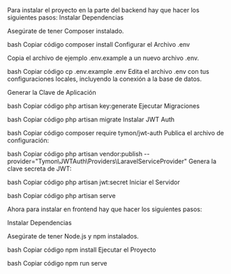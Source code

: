 Para instalar el proyecto en la parte del backend hay que hacer los siguientes pasos:
Instalar Dependencias

Asegúrate de tener Composer instalado.

bash
Copiar código
composer install
Configurar el Archivo .env

Copia el archivo de ejemplo .env.example a un nuevo archivo .env.

bash
Copiar código
cp .env.example .env
Edita el archivo .env con tus configuraciones locales, incluyendo la conexión a la base de datos.

Generar la Clave de Aplicación

bash
Copiar código
php artisan key:generate
Ejecutar Migraciones

bash
Copiar código
php artisan migrate
Instalar JWT Auth

bash
Copiar código
composer require tymon/jwt-auth
Publica el archivo de configuración:

bash
Copiar código
php artisan vendor:publish --provider="Tymon\JWTAuth\Providers\LaravelServiceProvider"
Genera la clave secreta de JWT:

bash
Copiar código
php artisan jwt:secret
Iniciar el Servidor

bash
Copiar código
php artisan serve

Ahora para instalar en frontend hay que hacer los siguientes pasos:

Instalar Dependencias

Asegúrate de tener Node.js y npm instalados.

bash
Copiar código
npm install
Ejecutar el Proyecto

bash
Copiar código
npm run serve
